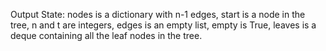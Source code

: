 Output State: nodes is a dictionary with n-1 edges, start is a node in the tree, n and t are integers, edges is an empty list, empty is True, leaves is a deque containing all the leaf nodes in the tree.